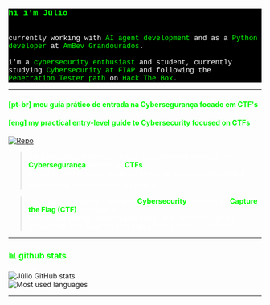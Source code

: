 <div style="color: #ffffff; background-color: #000000; font-family: 'Courier New', monospace;">
  <h3 style="color: #00ff00;">
    hi i'm Júlio
  </h3>
  <br/>
  currently working with <span style="color: #00ff00;">AI agent development</span> and as a <span style="color: #00ff00;">Python developer</span> at <span style="color: #00ff00;">AmBev Grandourados</span>.
  <br/><br/>
  i'm a <span style="color: #00ff00;">cybersecurity enthusiast</span> and student, currently studying <span style="color: #00ff00;">Cybersecurity at FIAP</span> and following the <span style="color: #00ff00;">Penetration Tester path</span> on <span style="color: #00ff00;">Hack The Box</span>.
</div>

<hr style="border-color: #00ff00;"/>

<h4 style="color: #00ff00;">[pt-br] meu guia prático de entrada na Cybersegurança focado em CTF's</h4>
<h4 style="color: #00ff00;">[eng] my practical entry-level guide to Cybersecurity focused on CTFs</h4>

<a href="https://github.com/juliooest/intro-cybersecurity-ctf">
  <img src="https://img.shields.io/badge/🔥%20intro--cybersecurity--ctf-000000?style=for-the-badge&logo=github&logoColor=00ff00" alt="Repo"/>
</a>

<blockquote style="color: #ffffff;">
  um guia prático e direto ao ponto pra quem quer começar na <strong style="color: #00ff00;">Cybersegurança</strong> através de <strong style="color: #00ff00;">CTFs</strong>.<br>
  👉 fundamentos claros, setup de ambiente, labs no TryHackMe e HackTheBox com foco total em prática.
</blockquote>

<blockquote style="color: #ffffff;">
  my practical beginner's guide to <strong style="color: #00ff00;">Cybersecurity</strong>, focused on <strong style="color: #00ff00;">Capture the Flag (CTF)</strong> challenges.<br>
  clear fundamentals, environment setup, and hands-on labs on TryHackMe and Hack The Box with a strong focus on practice.
</blockquote>

<hr style="border-color: #00ff00;"/>

<h3 style="color: #00ff00;">📊 github stats</h3>

<img src="https://github-readme-stats.vercel.app/api?username=juliooest&show_icons=true&bg_color=000000&text_color=ffffff&icon_color=00ff00&title_color=00ff00" alt="Júlio GitHub stats"/>

<br/>

<img src="https://github-readme-stats.vercel.app/api/top-langs/?username=juliooest&layout=compact&bg_color=000000&text_color=ffffff&title_color=00ff00" alt="Most used languages"/>

<hr style="border-color: #00ff00;"/>
